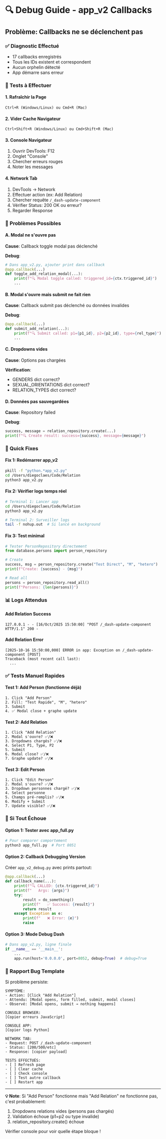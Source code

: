 # 🔍 Debug Guide - app_v2 Callbacks

## Problème: Callbacks ne se déclenchent pas

### ✅ Diagnostic Effectué
- 17 callbacks enregistrés
- Tous les IDs existent et correspondent
- Aucun orphelin détecté
- App démarre sans erreur

### 🧪 Tests à Effectuer

#### 1. Rafraîchir la Page
```
Ctrl+R (Windows/Linux) ou Cmd+R (Mac)
```

#### 2. Vider Cache Navigateur
```
Ctrl+Shift+R (Windows/Linux) ou Cmd+Shift+R (Mac)
```

#### 3. Console Navigateur
1. Ouvrir DevTools: F12
2. Onglet "Console"
3. Chercher erreurs rouges
4. Noter les messages

#### 4. Network Tab
1. DevTools → Network
2. Effectuer action (ex: Add Relation)
3. Chercher requête `/_dash-update-component`
4. Vérifier Status: 200 OK ou erreur?
5. Regarder Response

### 🐛 Problèmes Possibles

#### A. Modal ne s'ouvre pas
**Cause**: Callback toggle modal pas déclenché

**Debug**:
```python
# Dans app_v2.py, ajouter print dans callback
@app.callback(...)
def toggle_add_relation_modal(...):
    print(f"🔍 Modal toggle called: triggered_id={ctx.triggered_id}")
    ...
```

#### B. Modal s'ouvre mais submit ne fait rien
**Cause**: Callback submit pas déclenché ou données invalides

**Debug**:
```python
@app.callback(...)
def submit_add_relation(...):
    print(f"🔍 Submit called: p1={p1_id}, p2={p2_id}, type={rel_type}")
    ...
```

#### C. Dropdowns vides
**Cause**: Options pas chargées

**Vérification**:
- GENDERS dict correct?
- SEXUAL_ORIENTATIONS dict correct?
- RELATION_TYPES dict correct?

#### D. Données pas sauvegardées
**Cause**: Repository failed

**Debug**:
```python
success, message = relation_repository.create(...)
print(f"🔍 Create result: success={success}, message={message}")
```

### 🔧 Quick Fixes

#### Fix 1: Redémarrer app_v2
```bash
pkill -f "python.*app_v2.py"
cd /Users/diegoclaes/Code/Relation
python3 app_v2.py
```

#### Fix 2: Vérifier logs temps réel
```bash
# Terminal 1: Lancer app
cd /Users/diegoclaes/Code/Relation
python3 app_v2.py

# Terminal 2: Surveiller logs
tail -f nohup.out  # Si lancé en background
```

#### Fix 3: Test minimal
```python
# Tester PersonRepository directement
from database.persons import person_repository

# Create
success, msg = person_repository.create("Test Direct", "M", "hetero")
print(f"Create: {success} - {msg}")

# Read all
persons = person_repository.read_all()
print(f"Persons: {len(persons)}")
```

### 📊 Logs Attendus

#### Add Relation Success
```
127.0.0.1 - - [16/Oct/2025 15:50:00] "POST /_dash-update-component HTTP/1.1" 200 -
```

#### Add Relation Error
```
[2025-10-16 15:50:00,000] ERROR in app: Exception on /_dash-update-component [POST]
Traceback (most recent call last):
  ...
```

### ✅ Tests Manuel Rapides

#### Test 1: Add Person (fonctionne déjà)
```
1. Click "Add Person"
2. Fill: "Test Rapide", "M", "hetero"
3. Submit
4. ✅ Modal close + graphe update
```

#### Test 2: Add Relation
```
1. Click "Add Relation"
2. Modal s'ouvre? ✅/❌
3. Dropdowns chargés? ✅/❌
4. Select P1, Type, P2
5. Submit
6. Modal close? ✅/❌
7. Graphe update? ✅/❌
```

#### Test 3: Edit Person
```
1. Click "Edit Person"
2. Modal s'ouvre? ✅/❌
3. Dropdown personnes chargé? ✅/❌
4. Select personne
5. Champs pré-remplis? ✅/❌
6. Modify + Submit
7. Update visible? ✅/❌
```

### 🎯 Si Tout Échoue

#### Option 1: Tester avec app_full.py
```bash
# Pour comparer comportement
python3 app_full.py  # Port 8051
```

#### Option 2: Callback Debugging Version
Créer `app_v2_debug.py` avec prints partout:
```python
@app.callback(...)
def callback_name(...):
    print(f"🔍 CALLED: {ctx.triggered_id}")
    print(f"   Args: {args}")
    try:
        result = do_something()
        print(f"   ✅ Success: {result}")
        return result
    except Exception as e:
        print(f"   ❌ Error: {e}")
        raise
```

#### Option 3: Mode Debug Dash
```python
# Dans app_v2.py, ligne finale
if __name__ == '__main__':
    ...
    app.run(host='0.0.0.0', port=8052, debug=True)  # debug=True
```

### 📝 Rapport Bug Template

Si problème persiste:
```
SYMPTÔME:
- Action: [Click "Add Relation"]
- Attendu: [Modal opens, form filled, submit, modal closes]
- Observé: [Modal opens, submit → nothing happens]

CONSOLE BROWSER:
[Copier erreurs JavaScript]

CONSOLE APP:
[Copier logs Python]

NETWORK TAB:
- Request: POST /_dash-update-component
- Status: [200/500/etc]
- Response: [copier payload]

TESTS EFFECTUÉS:
- [ ] Refresh page
- [ ] Clear cache
- [ ] Check console
- [ ] Test autre callback
- [ ] Restart app
```

---

**💡 Note**: Si "Add Person" fonctionne mais "Add Relation" ne fonctionne pas, c'est probablement:
1. Dropdowns relations vides (persons pas chargés)
2. Validation échoue (p1=p2 ou type invalide)
3. relation_repository.create() échoue

Vérifier console pour voir quelle étape bloque !
